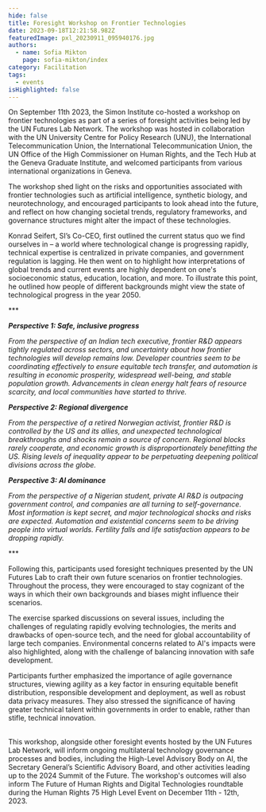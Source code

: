 ```yaml
---
hide: false
title: Foresight Workshop on Frontier Technologies
date: 2023-09-18T12:21:58.982Z
featuredImage: pxl_20230911_095940176.jpg
authors:
  - name: Sofia Mikton
    page: sofia-mikton/index
category: Facilitation
tags:
  - events
isHighlighted: false
---
```

On September 11th 2023, the Simon Institute co-hosted a workshop on frontier technologies as part of a series of foresight activities being led by the UN Futures Lab Network. The workshop was hosted in collaboration with the UN University Centre for Policy Research (UNU), the International Telecommunication Union, the International Telecommunication Union, the UN Office of the High Commissioner on Human Rights, and the Tech Hub at the Geneva Graduate Institute, and welcomed participants from various international organizations in Geneva.  

The workshop shed light on the risks and opportunities associated with frontier technologies such as artificial intelligence, synthetic biology, and neurotechnology, and encouraged participants to look ahead into the future, and reflect on how changing societal trends, regulatory frameworks, and governance structures might alter the impact of these technologies. 

Konrad Seifert, SI’s Co-CEO, first outlined the current status quo we find ourselves in – a world where technological change is progressing rapidly, technical expertise is centralized in private companies, and government regulation is lagging. He then went on to highlight how interpretations of global trends and current events are highly dependent on one's socioeconomic status, education, location, and more. To illustrate this point, he outlined how people of different backgrounds might view the state of technological progress in the year 2050. 

\*\**

***Perspective 1: Safe, inclusive progress***

*From the perspective of an Indian tech executive, frontier R&D appears tightly regulated across sectors, and uncertainty about how frontier technologies will develop remains low. Developer countries seem to be coordinating effectively to ensure equitable tech transfer, and automation is resulting in economic prosperity, widespread well-being, and stable population growth. Advancements in clean energy halt fears of resource scarcity, and local communities have started to thrive.*

***Perspective 2: Regional divergence***

*From the perspective of a retired Norwegian activist, frontier R&D is controlled by the US and its allies, and unexpected technological breakthroughs and shocks remain a source of concern. Regional blocks rarely cooperate, and economic growth is disproportionately benefitting the US. Rising levels of inequality appear to be perpetuating deepening political divisions across the globe.* 

***Perspective 3: AI dominance***

*From the perspective of a Nigerian student, private AI R&D is outpacing government control, and companies are all turning to self-governance. Most information is kept secret, and major technological shocks and risks are expected. Automation and existential concerns seem to be driving people into virtual worlds. Fertility falls and life satisfaction appears to be dropping rapidly.* 

\*\**

Following this, participants used foresight techniques presented by the UN Futures Lab to craft their own future scenarios on frontier technologies. Throughout the process, they were encouraged to stay cognizant of the ways in which their own backgrounds and biases might influence their scenarios. 

The exercise sparked discussions on several issues, including the challenges of regulating rapidly evolving technologies, the merits and drawbacks of open-source tech, and the need for global accountability of large tech companies. Environmental concerns related to AI's impacts were also highlighted, along with the challenge of balancing innovation with safe development. 

Participants further emphasized the importance of agile governance structures, viewing agility as a key factor in ensuring equitable benefit distribution, responsible development and deployment, as well as robust data privacy measures. They also stressed the significance of having greater technical talent within governments in order to enable, rather than stifle, technical innovation. 

\
This workshop, alongside other foresight events hosted by the UN Futures Lab Network, will inform ongoing multilateral technology governance processes and bodies, including the High-Level Advisory Body on AI, the Secretary General’s Scientific Advisory Board, and other activities leading up to the 2024 Summit of the Future. The workshop's outcomes will also inform The Future of Human Rights and Digital Technologies roundtable during the Human Rights 75 High Level Event on December 11th - 12th, 2023.